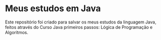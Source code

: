 # Meus estudos em Java

Este repositório foi criado para salvar os meus estudos da linguagem Java, feitos através do Curso Java primeiros passos: Lógica de Programação e Algoritmos.


